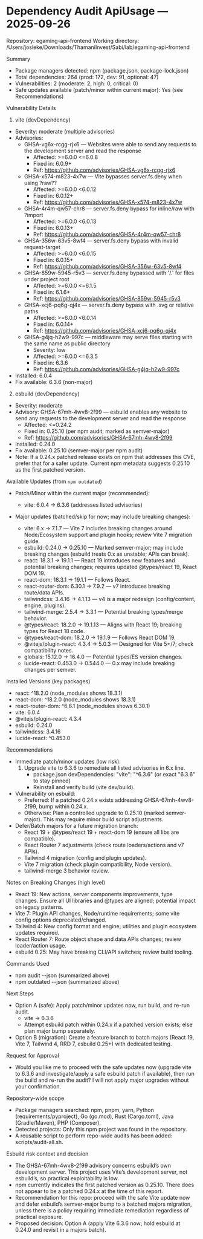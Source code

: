 # Dependency Audit ApiUsage — 2025-09-26

Repository: egaming-api-frontend
Working directory: /Users/josleke/Downloads/ThamaniInvest/Sabi/lab/egaming-api-frontend

Summary
- Package managers detected: npm (package.json, package-lock.json)
- Total dependencies: 264 (prod: 172, dev: 91, optional: 47)
- Vulnerabilities: 2 (moderate: 2, high: 0, critical: 0)
- Safe updates available (patch/minor within current major): Yes (see Recommendations)

Vulnerability Details
1) vite (devDependency)
- Severity: moderate (multiple advisories)
- Advisories:
  - GHSA-vg6x-rcgg-rjx6 — Websites were able to send any requests to the development server and read the response
    - Affected: >=6.0.0 <=6.0.8
    - Fixed in: 6.0.9+
    - Ref: https://github.com/advisories/GHSA-vg6x-rcgg-rjx6
  - GHSA-x574-m823-4x7w — Vite bypasses server.fs.deny when using ?raw??
    - Affected: >=6.0.0 <6.0.12
    - Fixed in: 6.0.12+
    - Ref: https://github.com/advisories/GHSA-x574-m823-4x7w
  - GHSA-4r4m-qw57-chr8 — server.fs.deny bypass for inline/raw with ?import
    - Affected: >=6.0.0 <6.0.13
    - Fixed in: 6.0.13+
    - Ref: https://github.com/advisories/GHSA-4r4m-qw57-chr8
  - GHSA-356w-63v5-8wf4 — server.fs.deny bypass with invalid request-target
    - Affected: >=6.0.0 <6.0.15
    - Fixed in: 6.0.15+
    - Ref: https://github.com/advisories/GHSA-356w-63v5-8wf4
  - GHSA-859w-5945-r5v3 — server.fs.deny bypassed with '/.' for files under project root
    - Affected: >=6.0.0 <=6.1.5
    - Fixed in: 6.1.6+
    - Ref: https://github.com/advisories/GHSA-859w-5945-r5v3
  - GHSA-xcj6-pq6g-qj4x — server.fs.deny bypass with .svg or relative paths
    - Affected: >=6.0.0 <6.0.14
    - Fixed in: 6.0.14+
    - Ref: https://github.com/advisories/GHSA-xcj6-pq6g-qj4x
  - GHSA-g4jq-h2w9-997c — middleware may serve files starting with the same name as public directory
    - Severity: low
    - Affected: >=6.0.0 <=6.3.5
    - Fixed in: 6.3.6
    - Ref: https://github.com/advisories/GHSA-g4jq-h2w9-997c
- Installed: 6.0.4
- Fix available: 6.3.6 (non-major)

2) esbuild (devDependency)
- Severity: moderate
- Advisory: GHSA-67mh-4wv8-2f99 — esbuild enables any website to send any requests to the development server and read the response
  - Affected: <=0.24.2
  - Fixed in: 0.25.10 (per npm audit; marked as semver-major)
  - Ref: https://github.com/advisories/GHSA-67mh-4wv8-2f99
- Installed: 0.24.0
- Fix available: 0.25.10 (semver-major per npm audit)
- Note: If a 0.24.x patched release exists on npm that addresses this CVE, prefer that for a safer update. Current npm metadata suggests 0.25.10 as the first patched version.

Available Updates (from `npm outdated`)
- Patch/Minor within the current major (recommended):
  - vite: 6.0.4 → 6.3.6 (addresses listed advisories)

- Major updates (batched/skip for now; may include breaking changes):
  - vite: 6.x → 7.1.7 — Vite 7 includes breaking changes around Node/Ecosystem support and plugin hooks; review Vite 7 migration guide.
  - esbuild: 0.24.0 → 0.25.10 — Marked semver-major; may include breaking changes (esbuild treats 0.x as unstable; APIs can break).
  - react: 18.3.1 → 19.1.1 — React 19 introduces new features and potential breaking changes; requires updated @types/react 19, React DOM 19.
  - react-dom: 18.3.1 → 19.1.1 — Follows React.
  - react-router-dom: 6.30.1 → 7.9.2 — v7 introduces breaking route/data APIs.
  - tailwindcss: 3.4.16 → 4.1.13 — v4 is a major redesign (config/content, engine, plugins).
  - tailwind-merge: 2.5.4 → 3.3.1 — Potential breaking types/merge behavior.
  - @types/react: 18.2.0 → 19.1.13 — Aligns with React 19; breaking types for React 18 code.
  - @types/react-dom: 18.2.0 → 19.1.9 — Follows React DOM 19.
  - @vitejs/plugin-react: 4.3.4 → 5.0.3 — Designed for Vite 5+/7; check compatibility notes.
  - globals: 15.12.0 → 16.4.0 — Potential types/ES version changes.
  - lucide-react: 0.453.0 → 0.544.0 — 0.x may include breaking changes per semver.

Installed Versions (key packages)
- react: ^18.2.0 (node_modules shows 18.3.1)
- react-dom: ^18.2.0 (node_modules shows 18.3.1)
- react-router-dom: ^6.8.1 (node_modules shows 6.30.1)
- vite: 6.0.4
- @vitejs/plugin-react: 4.3.4
- esbuild: 0.24.0
- tailwindcss: 3.4.16
- lucide-react: ^0.453.0

Recommendations
- Immediate patch/minor updates (low risk):
  1) Upgrade vite to 6.3.6 to remediate all listed advisories in 6.x line.
     - package.json devDependencies: "vite": "^6.3.6" (or exact "6.3.6" to stay pinned)
     - Reinstall and verify build (vite dev/build).
- Vulnerability on esbuild:
  - Preferred: If a patched 0.24.x exists addressing GHSA-67mh-4wv8-2f99, bump within 0.24.x.
  - Otherwise: Plan a controlled upgrade to 0.25.10 (marked semver-major). This may require minor build script adjustments.
- Defer/Batch majors for a future migration branch:
  - React 19 + @types/react 19 + react-dom 19 (ensure all libs are compatible).
  - React Router 7 adjustments (check route loaders/actions and v7 APIs).
  - Tailwind 4 migration (config and plugin updates).
  - Vite 7 migration (check plugin compatibility, Node version).
  - tailwind-merge 3 behavior review.

Notes on Breaking Changes (high level)
- React 19: New actions, server components improvements, type changes. Ensure all UI libraries and @types are aligned; potential impact on legacy patterns.
- Vite 7: Plugin API changes, Node/runtime requirements; some vite config options deprecated/changed.
- Tailwind 4: New config format and engine; utilities and plugin ecosystem updates required.
- React Router 7: Route object shape and data APIs changes; review loader/action usage.
- esbuild 0.25: May have breaking CLI/API switches; review build tooling.

Commands Used
- npm audit --json (summarized above)
- npm outdated --json (summarized above)

Next Steps
- Option A (safe): Apply patch/minor updates now, run build, and re-run audit.
  - vite → 6.3.6
  - Attempt esbuild patch within 0.24.x if a patched version exists; else plan major bump separately.
- Option B (migration): Create a feature branch to batch majors (React 19, Vite 7, Tailwind 4, RRD 7, esbuild 0.25+) with dedicated testing.

Request for Approval
- Would you like me to proceed with the safe updates now (upgrade vite to 6.3.6 and investigate/apply a safe esbuild patch if available), then run the build and re-run the audit? I will not apply major upgrades without your confirmation.


Repository-wide scope
- Package managers searched: npm, pnpm, yarn, Python (requirements/pyproject), Go (go.mod), Rust (Cargo.toml), Java (Gradle/Maven), PHP (Composer).
- Detected projects: Only this npm project was found in the repository.
- A reusable script to perform repo-wide audits has been added: scripts/audit-all.sh.

Esbuild risk context and decision
- The GHSA-67mh-4wv8-2f99 advisory concerns esbuild’s own development server. This project uses Vite’s development server, not esbuild’s, so practical exploitability is low.
- npm currently indicates the first patched version as 0.25.10. There does not appear to be a patched 0.24.x at the time of this report.
- Recommendation for this repo: proceed with the safe Vite update now and defer esbuild’s semver-major bump to a batched majors migration, unless there is a policy requiring immediate remediation regardless of practical exposure.
- Proposed decision: Option A (apply Vite 6.3.6 now; hold esbuild at 0.24.0 and revisit in a majors batch).